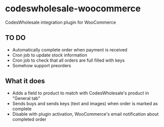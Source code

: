 codeswholesale-woocommerce
==========================

CodesWholesale integration plugin for WooCommerce

TO DO
-----
* Automatically complete order when payment is received
* Cron job to update stock information
* Cron job to check that all orders are full filled with keys
* Somehow support preorders


What it does
------------
* Adds a field to product to match with CodesWholesale's product in "General tab" 
* Sends buys and sends keys (text and images) when order is marked as complete
* Disable with plugin activation, WooCommerce's email notification about completed order
